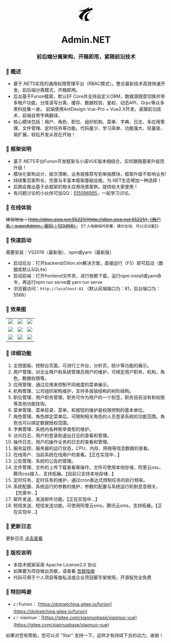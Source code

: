 <div align="center">
    <p align="center">
        <img src="./frontend/public/logo.png" height="50" alt="logo"/>
    </p>
</div>

<div align="center"><h1 align="center">Admin.NET</h1></div>
<div align="center"><h3 align="center">前后端分离架构，开箱即用，紧随前沿技术</h3></div>

### 🍟 概述

* 基于.NET5实现的通用权限管理平台（RBAC模式）。整合最新技术高效快速开发，前后端分离模式，开箱即用。
* 后台基于Furion框架，默认EF Core并支持自定义ORM，数据源随意切换并带多租户功能，分库读写分离、缓存、数据校验、鉴权、动态API、Grpc等众多黑科技集一身。
前端使用AntDesign-Vue-Pro + Vue2.X开发，紧跟前沿技术，前端自带字典翻译。
* 核心模块包括：用户、角色、职位、组织机构、菜单、字典、日志、多应用管理、文件管理、定时任务等功能。代码量少、学习简单、功能强大、轻量级、易扩展，轻松开发从现在开始！

### 🥦 框架说明

* 基于.NET5平台Furion开发框架与小诺VUE版本相结合，实时跟随基架升级而升级！
* 模块化架构设计，层次清晰，业务层推荐写到单独模块，框架升级不影响业务!
* 持续集百家所长，完善与丰富本框架基础设施，为.NET生态增加一种选择！
* 后期会推出基于此框架的相关应用场景案例，提供给大家使用！
* 有问题讨论的小伙伴可加QQ：[515096995](https://wpa.qq.com/msgrd?v=3&uin=515096995&_blank)，一起学习讨论。

### 🍿 在线体验

~~体验地址：[http://dilon.zicp.net:55221/](http://dilon.zicp.net:55221/)（用户名：superAdmin，密码：123456）~~    `【个人电脑临时部署，偶尔在线，可以试试看】}`

### 🍄 快速启动

需要安装：VS2019（最新版）、npm或yarn（最新版）

* 启动后台：打开backend/Dilon.sln解决方案，直接运行（F5）即可启动（数据库默认SQLite）
* 启动前端：打开frontend文件夹，进行依赖下载，运行npm install或yarn命令，再运行npm run serve或 yarn run serve
* 浏览器访问：`http://localhost:81` （默认前端端口为：81，后台端口为：5566）

### 🍎 效果图

<table>
    <tr>
        <td><img src="https://gitee.com/zuohuaijun/Admin.NET/raw/master/doc/img/1.png"/></td>
        <td><img src="https://gitee.com/zuohuaijun/Admin.NET/raw/master/doc/img/2.png"/></td>
        <td><img src="https://gitee.com/zuohuaijun/Admin.NET/raw/master/doc/img/3.png"/></td>
    </tr>
    <tr>
        <td><img src="https://gitee.com/zuohuaijun/Admin.NET/raw/master/doc/img/4.png"/></td>
        <td><img src="https://gitee.com/zuohuaijun/Admin.NET/raw/master/doc/img/5.png"/></td>
        <td><img src="https://gitee.com/zuohuaijun/Admin.NET/raw/master/doc/img/6.png"/></td>
    </tr>
    <tr>
        <td><img src="https://gitee.com/zuohuaijun/Admin.NET/raw/master/doc/img/7.png"/></td>
        <td><img src="https://gitee.com/zuohuaijun/Admin.NET/raw/master/doc/img/8.png"/></td>
        <td><img src="https://gitee.com/zuohuaijun/Admin.NET/raw/master/doc/img/9.png"/></td>
    </tr>
</table>

### 🍖 详细功能

1. 主控面板、控制台页面，可进行工作台，分析页，统计等功能的展示。
2. 用户管理、对企业用户和系统管理员用户的维护，可绑定用户职务，机构，角色，数据权限等。
3. 应用管理、通过应用来控制不同维度的菜单展示。
4. 机构管理、公司组织架构维护，支持多层级结构的树形结构。
5. 职位管理、用户职务管理，职务可作为用户的一个标签，职务目前没有和权限等其他功能挂钩。
6. 菜单管理、菜单目录，菜单，和按钮的维护是权限控制的基本单位。
7. 角色管理、角色绑定菜单后，可限制相关角色的人员登录系统的功能范围。角色也可以绑定数据授权范围。
8. 字典管理、系统内各种枚举类型的维护。
9. 访问日志、用户的登录和退出日志的查看和管理。
10. 操作日志、用户的操作业务的日志的查看和管理。
11. 服务监控、服务器的运行状态，CPU、内存、网络等信息数据的查看。
12. 在线用户、当前系统在线用户的查看。【正在实现中...】
13. 公告管理、系统的公告的管理。
14. 文件管理、文件的上传下载查看等操作，文件可使用本地存储，阿里云oss，腾讯cos接入，支持拓展。【目前只支持本地存储...】
15. 定时任务、定时任务的维护，通过cron表达式控制任务的执行频率。
16. 系统配置、系统运行的参数的维护，参数的配置与系统运行机制息息相关。【完善中...】
17. 邮件发送、发送邮件功能。【正在实现中...】
18. 短信发送、短信发送功能，可使用阿里云sms，腾讯云sms，支持拓展。【正在实现中...】

### 🍖 更新日志

更新日志 [点击查看](https://gitee.com/zuohuaijun/Admin.NET/commits/master)

### 🍻 版权说明

- 本技术框架采用 Apache License2.0 协议
- 如果要为项目做出贡献，请查看 [贡献指南](https://dotnetchina.gitee.io/furion/docs/contribute)
- 代码可用于个人项目等接私活或企业项目脚手架使用，开源版完全免费

### 💐 特别鸣谢
- 👉Furion：  [https://dotnetchina.gitee.io/furion](https://dotnetchina.gitee.io/furion)
- 👉 xiaonuo：[https://gitee.com/xiaonuobase/xiaonuo-vue](https://gitee.com/xiaonuobase/xiaonuo-vue)

如果对您有帮助，您可以点 "Star" 支持一下，这样才有持续下去的动力，谢谢！



